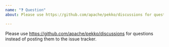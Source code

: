 ```yaml
---
name: "❓ Question"
about: Please use https://github.com/apache/pekko/discussions for questions

---
```


Please use https://github.com/apache/pekko/discussions for questions instead of posting them to the issue tracker.

